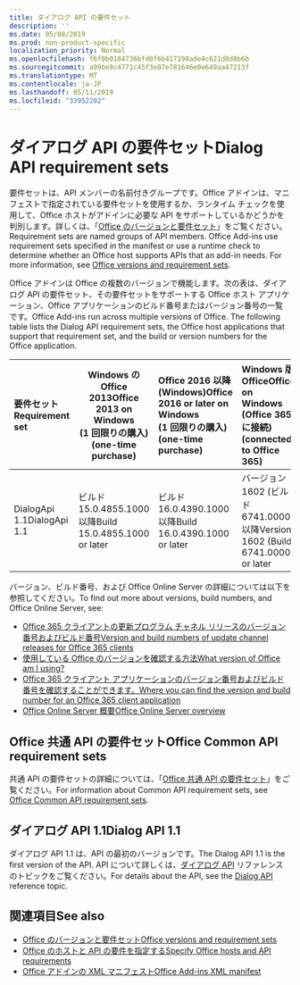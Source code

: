 ```yaml
---
title: ダイアログ API の要件セット
description: ''
ms.date: 05/08/2019
ms.prod: non-product-specific
localization_priority: Normal
ms.openlocfilehash: f6f0b0184736bfd0f6b417198ade4c621d8d8b6b
ms.sourcegitcommit: a99be9c4771c45f3e07e781646e0e649aa47213f
ms.translationtype: MT
ms.contentlocale: ja-JP
ms.lasthandoff: 05/11/2019
ms.locfileid: "33952202"
---
```

# <a name="dialog-api-requirement-sets"></a><span data-ttu-id="5fb2a-102">ダイアログ API の要件セット</span><span class="sxs-lookup"><span data-stu-id="5fb2a-102">Dialog API requirement sets</span></span>

<span data-ttu-id="5fb2a-p101">要件セットは、API メンバーの名前付きグループです。Office アドインは、マニフェストで指定されている要件セットを使用するか、ランタイム チェックを使用して、Office ホストがアドインに必要な API をサポートしているかどうかを判別します。詳しくは、「[Office のバージョンと要件セット](/office/dev/add-ins/develop/office-versions-and-requirement-sets)」をご覧ください。</span><span class="sxs-lookup"><span data-stu-id="5fb2a-p101">Requirement sets are named groups of API members. Office Add-ins use requirement sets specified in the manifest or use a runtime check to determine whether an Office host supports APIs that an add-in needs. For more information, see [Office versions and requirement sets](/office/dev/add-ins/develop/office-versions-and-requirement-sets).</span></span>

<span data-ttu-id="5fb2a-p102">Office アドインは Office の複数のバージョンで機能します。次の表は、ダイアログ API の要件セット、その要件セットをサポートする Office ホスト アプリケーション、Office アプリケーションのビルド番号またはバージョン番号の一覧です。</span><span class="sxs-lookup"><span data-stu-id="5fb2a-p102">Office Add-ins run across multiple versions of Office. The following table lists the Dialog API requirement sets, the Office host applications that support that requirement set, and the build or version numbers for the Office application.</span></span>

|  <span data-ttu-id="5fb2a-108">要件セット</span><span class="sxs-lookup"><span data-stu-id="5fb2a-108">Requirement set</span></span>  | <span data-ttu-id="5fb2a-109">Windows の Office 2013</span><span class="sxs-lookup"><span data-stu-id="5fb2a-109">Office 2013 on Windows</span></span><br><span data-ttu-id="5fb2a-110">(1 回限りの購入)</span><span class="sxs-lookup"><span data-stu-id="5fb2a-110">(one-time purchase)</span></span> | <span data-ttu-id="5fb2a-111">Office 2016 以降 (Windows)</span><span class="sxs-lookup"><span data-stu-id="5fb2a-111">Office 2016 or later on Windows</span></span><br><span data-ttu-id="5fb2a-112">(1 回限りの購入)</span><span class="sxs-lookup"><span data-stu-id="5fb2a-112">(one-time purchase)</span></span>   | <span data-ttu-id="5fb2a-113">Windows 版 Office</span><span class="sxs-lookup"><span data-stu-id="5fb2a-113">Office on Windows</span></span><br><span data-ttu-id="5fb2a-114">(Office 365 に接続)</span><span class="sxs-lookup"><span data-stu-id="5fb2a-114">(connected to Office 365)</span></span> |  <span data-ttu-id="5fb2a-115">Office for iPad</span><span class="sxs-lookup"><span data-stu-id="5fb2a-115">Office for iPad</span></span><br><span data-ttu-id="5fb2a-116">(Office 365 に接続)</span><span class="sxs-lookup"><span data-stu-id="5fb2a-116">(connected to Office 365)</span></span>  |  <span data-ttu-id="5fb2a-117">Office for Mac</span><span class="sxs-lookup"><span data-stu-id="5fb2a-117">Office for Mac</span></span><br><span data-ttu-id="5fb2a-118">(Office 365 に接続)</span><span class="sxs-lookup"><span data-stu-id="5fb2a-118">(connected to Office 365)</span></span>  | <span data-ttu-id="5fb2a-119">Office Online</span><span class="sxs-lookup"><span data-stu-id="5fb2a-119">Office Online</span></span>  |  <span data-ttu-id="5fb2a-120">Office Online Server</span><span class="sxs-lookup"><span data-stu-id="5fb2a-120">Office Online Server</span></span>  |
|:-----|-----|:-----|:-----|:-----|:-----|:-----|:-----|
| <span data-ttu-id="5fb2a-121">DialogApi 1.1</span><span class="sxs-lookup"><span data-stu-id="5fb2a-121">DialogApi 1.1</span></span>  | <span data-ttu-id="5fb2a-122">ビルド 15.0.4855.1000 以降</span><span class="sxs-lookup"><span data-stu-id="5fb2a-122">Build 15.0.4855.1000 or later</span></span> | <span data-ttu-id="5fb2a-123">ビルド 16.0.4390.1000 以降</span><span class="sxs-lookup"><span data-stu-id="5fb2a-123">Build 16.0.4390.1000 or later</span></span> | <span data-ttu-id="5fb2a-124">バージョン 1602 (ビルド 6741.0000) 以降</span><span class="sxs-lookup"><span data-stu-id="5fb2a-124">Version 1602 (Build 6741.0000) or later</span></span> | <span data-ttu-id="5fb2a-125">1.22 以降</span><span class="sxs-lookup"><span data-stu-id="5fb2a-125">1.22 or later</span></span> | <span data-ttu-id="5fb2a-126">15.20 以降</span><span class="sxs-lookup"><span data-stu-id="5fb2a-126">15.20 or later</span></span>| <span data-ttu-id="5fb2a-127">2017 年 1 月</span><span class="sxs-lookup"><span data-stu-id="5fb2a-127">January 2017</span></span> | <span data-ttu-id="5fb2a-128">バージョン 1608 (ビルド 7601.6800) 以降</span><span class="sxs-lookup"><span data-stu-id="5fb2a-128">Version 1608 (Build 7601.6800) or later</span></span>|

<span data-ttu-id="5fb2a-129">バージョン、ビルド番号、および Office Online Server の詳細については以下を参照してください。</span><span class="sxs-lookup"><span data-stu-id="5fb2a-129">To find out more about versions, build numbers, and Office Online Server, see:</span></span>

- [<span data-ttu-id="5fb2a-130">Office 365 クライアントの更新プログラム チャネル リリースのバージョン番号およびビルド番号</span><span class="sxs-lookup"><span data-stu-id="5fb2a-130">Version and build numbers of update channel releases for Office 365 clients</span></span>](https://support.office.com/article/version-and-build-numbers-of-update-channel-releases-ae942449-1fca-4484-898b-a933ea23def7)
- [<span data-ttu-id="5fb2a-131">使用している Office のバージョンを確認する方法</span><span class="sxs-lookup"><span data-stu-id="5fb2a-131">What version of Office am I using?</span></span>](https://support.office.com/article/What-version-of-Office-am-I-using-932788b8-a3ce-44bf-bb09-e334518b8b19)
- [<span data-ttu-id="5fb2a-132">Office 365 クライアント アプリケーションのバージョン番号およびビルド番号を確認することができます。</span><span class="sxs-lookup"><span data-stu-id="5fb2a-132">Where you can find the version and build number for an Office 365 client application</span></span>](https://support.office.com/article/version-and-build-numbers-of-update-channel-releases-ae942449-1fca-4484-898b-a933ea23def7)
- [<span data-ttu-id="5fb2a-133">Office Online Server 概要</span><span class="sxs-lookup"><span data-stu-id="5fb2a-133">Office Online Server overview</span></span>](/officeonlineserver/office-online-server-overview)

## <a name="office-common-api-requirement-sets"></a><span data-ttu-id="5fb2a-134">Office 共通 API の要件セット</span><span class="sxs-lookup"><span data-stu-id="5fb2a-134">Office Common API requirement sets</span></span>

<span data-ttu-id="5fb2a-135">共通 API の要件セットの詳細については、「[Office 共通 API の要件セット](office-add-in-requirement-sets.md)」をご覧ください。</span><span class="sxs-lookup"><span data-stu-id="5fb2a-135">For information about Common API requirement sets, see [Office Common API requirement sets](office-add-in-requirement-sets.md).</span></span>

## <a name="dialog-api-11"></a><span data-ttu-id="5fb2a-136">ダイアログ API 1.1</span><span class="sxs-lookup"><span data-stu-id="5fb2a-136">Dialog API 1.1</span></span>

<span data-ttu-id="5fb2a-137">ダイアログ API 1.1 は、API の最初のバージョンです。</span><span class="sxs-lookup"><span data-stu-id="5fb2a-137">The Dialog API 1.1 is the first version of the API.</span></span> <span data-ttu-id="5fb2a-138">API について詳しくは、[ダイアログ API](/javascript/api/office/office.ui) リファレンスのトピックをご覧ください。</span><span class="sxs-lookup"><span data-stu-id="5fb2a-138">For details about the API, see the [Dialog API ](/javascript/api/office/office.ui) reference topic.</span></span>

## <a name="see-also"></a><span data-ttu-id="5fb2a-139">関連項目</span><span class="sxs-lookup"><span data-stu-id="5fb2a-139">See also</span></span>

- [<span data-ttu-id="5fb2a-140">Office のバージョンと要件セット</span><span class="sxs-lookup"><span data-stu-id="5fb2a-140">Office versions and requirement sets</span></span>](/office/dev/add-ins/develop/office-versions-and-requirement-sets)
- [<span data-ttu-id="5fb2a-141">Office のホストと API の要件を指定する</span><span class="sxs-lookup"><span data-stu-id="5fb2a-141">Specify Office hosts and API requirements</span></span>](/office/dev/add-ins/develop/specify-office-hosts-and-api-requirements)
- [<span data-ttu-id="5fb2a-142">Office アドインの XML マニフェスト</span><span class="sxs-lookup"><span data-stu-id="5fb2a-142">Office Add-ins XML manifest</span></span>](/office/dev/add-ins/develop/add-in-manifests)
